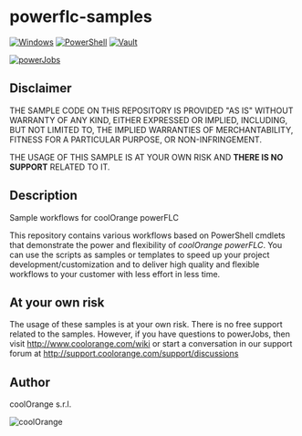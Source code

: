 # powerflc-samples

[![Windows](https://img.shields.io/badge/Platform-Windows-lightgray.svg)](https://www.microsoft.com/en-us/windows/)
[![PowerShell](https://img.shields.io/badge/PowerShell-5-blue.svg)](https://microsoft.com/PowerShell/)
[![Vault](https://img.shields.io/badge/Autodesk%20Vault-2021-yellow.svg)](https://www.autodesk.com/products/vault/)

[![powerJobs](https://img.shields.io/badge/coolOrange%20powerFLC-21-orange.svg)](https://www.coolorange.com/en-eu/connect.html#fusionLifecycle)

## Disclaimer

THE SAMPLE CODE ON THIS REPOSITORY IS PROVIDED "AS IS" WITHOUT WARRANTY OF ANY KIND, EITHER EXPRESSED OR IMPLIED, INCLUDING, BUT NOT LIMITED TO, THE IMPLIED WARRANTIES OF MERCHANTABILITY, FITNESS FOR A PARTICULAR PURPOSE, OR NON-INFRINGEMENT.

THE USAGE OF THIS SAMPLE IS AT YOUR OWN RISK AND **THERE IS NO SUPPORT** RELATED TO IT.

## Description

Sample workflows for coolOrange powerFLC

This repository contains various workflows based on PowerShell cmdlets that demonstrate the power and flexibility of *coolOrange powerFLC*. You can use the scripts as samples or templates to speed up your project development/customization and to deliver high quality and flexible workflows to your customer with less effort in less time.

## At your own risk
The usage of these samples is at your own risk. There is no free support related to the samples. However, if you have questions to powerJobs, then visit http://www.coolorange.com/wiki or start a conversation in our support forum at http://support.coolorange.com/support/discussions

## Author
coolOrange s.r.l.  

![coolOrange](https://user-images.githubusercontent.com/36075173/46519882-4b518880-c87a-11e8-8dab-dffe826a9630.png)